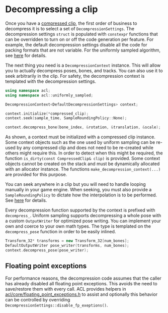 # Decompressing a clip

Once you have a [compressed clip](compressing_a_raw_clip.md), the first order of business to decompress it is to select a set of `DecompressionSettings`. The decompression settings `struct` is populated with `constexpr` functions that can be overridden to turn on or off the code generation per feature. For example, the default decompression settings disable all the code for packing formats that are not variable. For the uniformly sampled algorithm, see [here](../includes/acl/algorithm/uniformly_sampled/decoder.h) for details.

The next thing you need is a `DecompressionContext` instance. This will allow you to actually decompress poses, bones, and tracks. You can also use it to seek arbitrarily in the clip. For safety, the decompression context is templated with the decompression settings.

```c++
using namespace acl;
using namespace acl::uniformly_sampled;

DecompressionContext<DefaultDecompressionSettings> context;

context.initialize(*compressed_clip);
context.seek(sample_time, SampleRoundingPolicy::None);

context.decompress_bone(bone_index, &rotation, &translation, &scale);
```

As shown, a context must be initialized with a compressed clip instance. Some context objects such as the one used by uniform sampling can be re-used by any compressed clip and does not need to be re-created while others might require this. In order to detect when this might be required, the function `is_dirty(const CompressedClip& clip)` is provided. Some context objects cannot be created on the stack and must be dynamically allocated with an allocator instance. The functions `make_decompression_context(...)` are provided for this purpose.

You can seek anywhere in a clip but you will need to handle looping manually in your game engine. When seeking, you must also provide a `SampleRoundingPolicy` to dictate how the interpolation is to be performed. See [here](../includes/acl/core/interpolation_utils.h) for details.

Every decompression function supported by the context is prefixed with `decompress_`. Uniform sampling supports decompressing a whole pose with a custom `OutputWriter` for optimized pose writing. You can implement your own and coerce to your own math types. The type is templated on the `decompress_pose` function in order to be easily inlined.

```c++
Transform_32* transforms = new Transform_32[num_bones];
DefaultOutputWriter pose_writer(transforms, num_bones);
context.decompress_pose(pose_writer);
```

## Floating point exceptions

For performance reasons, the decompression code assumes that the caller has already disabled all floating point exceptions. This avoids the need to save/restore them with every call. ACL provides helpers in [acl/core/floating_point_exceptions.h](..\includes\acl\core\floating_point_exceptions.h) to assist and optionally this behavior can be controlled by overriding `DecompressionSettings::disable_fp_exeptions()`.
